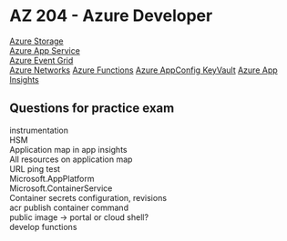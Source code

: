 # AZ 204 - Azure Developer

[Azure Storage](/Azure/azure-storage.md)  
[Azure App Service](/Azure/azure-app-service.md)  
[Azure Event Grid](/Azure/azure-event-grid.md)  
[Azure Networks](/networking/networking-azure.md)
[Azure Functions](/azure/azure-functions.md)
[Azure AppConfig KeyVault](/azure/app-config-keyvault.md)
[Azure App Insights](/Azure/app-insights.md)


## Questions for practice exam
instrumentation  
HSM  
Application map in app insights  
All resources on application map  
URL ping test  
Microsoft.AppPlatform  
Microsoft.ContainerService  
Container secrets configuration, revisions  
acr publish container command  
public image -> portal or cloud shell?  
develop functions  

